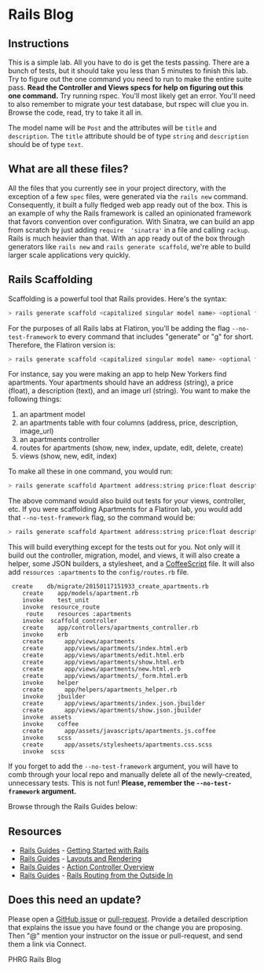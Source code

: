 # Rails Blog

## Instructions

This is a simple lab. All you have to do is get the tests passing. There are a bunch of tests, but it should take you less than 5 minutes to finish this lab. Try to figure out the one command you need to run to make the entire suite pass. **Read the Controller and Views specs for help on figuring out this one command.** Try running rspec. You'll most likely get an error. You'll need to also remember to migrate your test database, but rspec will clue you in. Browse the code, read, try to take it all in.

The model name will be `Post` and the attributes will be `title` and `description`. The `title` attribute should be of type `string` and `description` should be of type `text`.

## What are all these files?

All the files that you currently see in your project directory, with the exception of a few `spec` files, were generated via the `rails new` command. Consequently, it built a fully fledged web app ready out of the box. This is an example of why the Rails framework is called an opinionated framework that favors convention over configuration. With Sinatra, we can build an app from scratch by just adding `require  'sinatra'` in a file and calling `rackup`. Rails is much heavier than that. With an app ready out of the box through generators like `rails new` and `rails generate scaffold`, we're able to build larger scale applications very quickly.

## Rails Scaffolding

Scaffolding is a powerful tool that Rails provides. Here's the syntax:

```bash
> rails generate scaffold <capitalized singular model name> <optional first attribute name>:<first attribute type> <optional second attribute name>:<second attribute type> <optional third attribute name>:<third attribute type> <etc.>
```

For the purposes of all Rails labs at Flatiron, you'll be adding the flag `--no-test-framework` to every command that includes "generate" or "g" for short. Therefore, the Flatiron version is:

```bash
> rails generate scaffold <capitalized singular model name> <optional first attribute name>:<first attribute type> <optional second attribute name>:<second attribute type> <optional third attribute name>:<third attribute type> <etc.> --no-test-framework
```

For instance, say you were making an app to help New Yorkers find apartments. Your apartments should have an address (string), a price (float), a description (text), and an image url (string). You want to make the following things:

1. an apartment model
2. an apartments table with four columns (address, price, description, image_url)
3. an apartments controller
4. routes for apartments (show, new, index, update, edit, delete, create)
5. views (show, new, edit, index)

To make all these in one command, you would run:

```bash
> rails generate scaffold Apartment address:string price:float description:text image_url:string
```

The above command would also build out tests for your views, controller, etc. If you were scaffolding Apartments for a Flatiron lab, you would add that `--no-test-framework` flag, so the command would be:

```bash
> rails generate scaffold Apartment address:string price:float description:text image_url:string --no-test-framework
```

This will build everything except for the tests out for you. Not only will it build out the controller, migration, model, and views, it will also create a helper, some JSON builders, a stylesheet, and a [CoffeeScript](http://coffeescript.org/) file. It will also add `resources :apartments` to the `config/routes.rb` file.

```shell
 create    db/migrate/20150117151933_create_apartments.rb
    create    app/models/apartment.rb
    invoke    test_unit
    invoke  resource_route
     route    resources :apartments
    invoke  scaffold_controller
    create    app/controllers/apartments_controller.rb
    invoke    erb
    create      app/views/apartments
    create      app/views/apartments/index.html.erb
    create      app/views/apartments/edit.html.erb
    create      app/views/apartments/show.html.erb
    create      app/views/apartments/new.html.erb
    create      app/views/apartments/_form.html.erb
    invoke    helper
    create      app/helpers/apartments_helper.rb
    invoke    jbuilder
    create      app/views/apartments/index.json.jbuilder
    create      app/views/apartments/show.json.jbuilder
    invoke  assets
    invoke    coffee
    create      app/assets/javascripts/apartments.js.coffee
    invoke    scss
    create      app/assets/stylesheets/apartments.css.scss
    invoke  scss

```

If you forget to add the `--no-test-framework` argument, you will have to comb through your local repo and manually delete all of the newly-created, unnecessary tests. This is not fun! **Please, remember the `--no-test-framework` argument.**

Browse through the Rails Guides below:

## Resources

* [Rails Guides](http://guides.rubyonrails.org/) - [Getting Started with Rails](http://guides.rubyonrails.org/getting_started.html)
* [Rails Guides](http://guides.rubyonrails.org/) - [Layouts and Rendering](http://guides.rubyonrails.org/layouts_and_rendering.html)
* [Rails Guides](http://guides.rubyonrails.org/) - [Action Controller Overview](http://guides.rubyonrails.org/action_controller_overview.html)
* [Rails Guides](http://guides.rubyonrails.org/) - [Rails Routing from the Outside In](http://guides.rubyonrails.org/routing.html)

## Does this need an update?

Please open a [GitHub issue](https://github.com/learn-co-curriculum/phrg-rails-blog-scaffold/issues) or [pull-request](https://github.com/learn-co-curriculum/phrg-rails-blog-scaffold/pulls). Provide a detailed description that explains the issue you have found or the change you are proposing. Then "@" mention your instructor on the issue or pull-request, and send them a link via Connect.

<p data-visibility='hidden'>PHRG Rails Blog</p>
